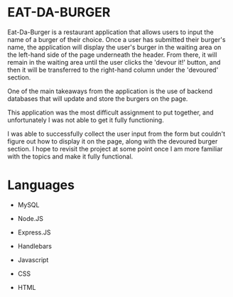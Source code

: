# EAT-DA-BURGER

Eat-Da-Burger is a restaurant application that allows users to input the name of a burger of their choice. Once a user has submitted their burger's name, the application will display the user's burger in the waiting area on the left-hand side of the page underneath the header. From there, it will remain in the waiting area until the user clicks the 'devour it!' button, and then it will be transferred to the right-hand column under the 'devoured' section.

One of the main takeaways from the application is the use of backend databases that will update and store the burgers on the page.

This application was the most difficult assignment to put together, and unfortunately I was not able to get it fully functioning.

I was able to successfully collect the user input from the form but couldn't figure out how to display it on the page, along with the devoured burger section. I hope to revisit the project at some point once I am more familiar with the topics and make it fully functional.

# Languages 

* MySQL

* Node.JS

* Express.JS

* Handlebars

* Javascript

* CSS

* HTML

